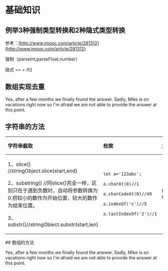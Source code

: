 # 基础知识

## 例举3种强制类型转换和2种隐式类型转换

参考：[http://www.imooc.com/article/281312](http://www.imooc.com/article/281312)

强制（parseInt,parseFloat,number）

隐式 ==   +   if\(\)

## 数组实现去重

Yes, after a few months we finally found the answer. Sadly, Mike is on vacations right now so I'm afraid we are not able to provide the answer at this point.

## 字符串的方法

<table>
  <thead>
    <tr>
      <th style="text-align:left">&#x5B57;&#x7B26;&#x4E32;&#x622A;&#x53D6;</th>
      <th style="text-align:left">&#x68C0;&#x7D22;</th>
      <th style="text-align:left">&#x5927;&#x5C0F;&#x5199;</th>
      <th style="text-align:left">&#x5B57;&#x7B26;&#x4E32;&#x5BF9;&#x8C61;&#x7684;&#x65B9;&#x6CD5;</th>
    </tr>
  </thead>
  <tbody>
    <tr>
      <td style="text-align:left">
        <p>1&#x3001;slice() //stringObject.slice(start,end)</p>
        <p>2&#x3001;substring() //&#x540C;slice()&#x5B8C;&#x5168;&#x4E00;&#x6837;&#xFF0C;&#x533A;&#x522B;&#x53EA;&#x5728;&#x4E8E;&#x9047;&#x5230;&#x8D1F;&#x6570;&#x65F6;&#xFF0C;&#x81EA;&#x52A8;&#x5C06;&#x53C2;&#x6570;&#x8F6C;&#x6362;&#x4E3A;0.&#x628A;&#x8F83;&#x5C0F;&#x7684;&#x6570;&#x4F5C;&#x4E3A;&#x5F00;&#x59CB;&#x4F4D;&#x7F6E;&#xFF0C;&#x8F83;&#x5927;&#x7684;&#x6570;&#x4F5C;&#x4E3A;&#x7ED3;&#x675F;&#x4F4D;&#x7F6E;&#x3002;</p>
        <p>3&#x3001;substr()//stringObiect.substr(start,len)</p>
      </td>
      <td style="text-align:left">
        <p><code>let a=&apos;123abc&apos;;</code>
        </p>
        <p><code>a.charAt(0)//1</code>
        </p>
        <p><code>a.charCodeAt(0)//49</code>
        </p>
        <p><code>a.indexOf(&apos;c&apos;)//5</code>
        </p>
        <p><code>a.lastIndexOf(&apos;2&apos;)//1</code>
        </p>
      </td>
      <td style="text-align:left">toUpperCase()
        <br />toLowerCase()</td>
      <td style="text-align:left">
        <p>split() //&#x53D8;&#x6210;&#x6570;&#x7EC4;</p>
        <p>replace()</p>
      </td>
    </tr>
  </tbody>
</table>## 数组的方法

Yes, after a few months we finally found the answer. Sadly, Mike is on vacations right now so I'm afraid we are not able to provide the answer at this point.



